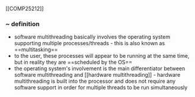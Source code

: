 [[COMP25212]]

### ~ definition
- software multithreading basically involves the operating system supporting multiple processes/threads - this is also known as ==multitasking==
- to the user, these processes will appear to be running at the same time, but in reality they are ==scheduled by the OS==
- the operating system's involvement is the main differentiator between software multithreading and [[hardware multithreading]] - hardware multithreading is built into the processor and does not require any software support in order for multiple threads to be run simultaneously